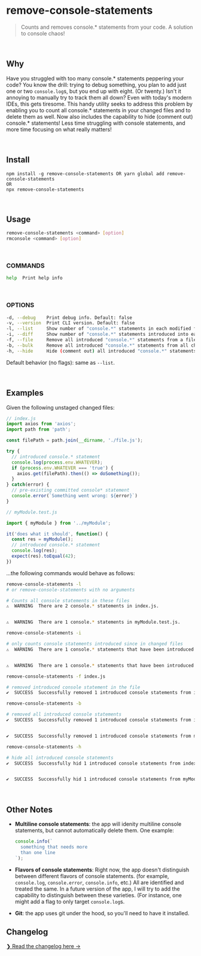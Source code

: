 # remove-console-statements

> Counts and removes console.* statements from your code. A solution to console chaos!

<br />

## Why

Have you struggled with too many console.\* statements peppering your code? You know the drill: trying to debug something, you plan to add just one or two `console.log`s, but you end up with eight. (Or twenty.) Isn't it annoying to manually try to track them all down? Even with today's modern IDEs, this gets tiresome. This handy utility seeks to address this problem by enabling you to count all console.\* statements in your changed files and to delete them as well. Now also includes the capability to hide (comment out) console.\* statements! Less time struggling with console statements, and more time focusing on what really matters!

<br />

## Install

```
npm install -g remove-console-statements OR yarn global add remove-console-statements
OR
npx remove-console-statements
```

<br />

## Usage

```sh
remove-console-statements <command> [option]
rmconsole <command> [option]
```

<br />

### COMMANDS

```sh
help  Print help info
```

<br />

### OPTIONS

```sh
-d, --debug    Print debug info. Default: false
-v, --version  Print CLI version. Default: false
-l, --list     Show number of "console.*" statements in each modified file. Files need to be tracked to be counted. Default: false
-i, --diff     Show number of "console.*" statements introduced into each modified file since the last commit. Looks at unstaged changes. Files need to be tracked to be counted. Default: false
-f, --file     Remove all introduced "console.*" statements from a file specified. Must enter a valid file path. Default: false
-b, --bulk     Remove all introduced "console.*" statements from all changed files. Files need to be tracked to be counted. Default: false
-h, --hide     Hide (comment out) all introduced "console.*" statements in all changed files. Files need to be tracked to be counted. Default: false
```
Default behavior (no flags): same as `--list`.

<br />

## Examples
Given the following unstaged changed files:
```js
// index.js
import axios from 'axios';
import path from 'path';

const filePath = path.join(__dirname, './file.js');

try {
  // introduced console.* statement
  console.log(process.env.WHATEVER);
  if (process.env.WHATEVER === 'true') {
    axios.get(filePath).then(() => doSomething());
  }
} catch(error) {
  // pre-existing committed console* statement
  console.error(`Something went wrong: ${error}`)
}
```

```js
// myModule.test.js

import { myModule } from '../myModule';

it('does what it should', function() {
  const res = myModule();
  // introduced console.* statement
  console.log(res);
  expect(res).toEqual(42);
})
```

...the following commands would behave as follows:

```sh
remove-console-statements -l
# or remove-console-statements with no arguments

# Counts all console statements in these files
⚠  WARNING  There are 2 console.* statements in index.js.


⚠  WARNING  There are 1 console.* statements in myModule.test.js.

```

```sh
remove-console-statements -i

# only counts console statements introduced since in changed files
⚠  WARNING  There are 1 console.* statements that have been introduced in index.js.


⚠  WARNING  There are 1 console.* statements that have been introduced in myModule.test.js.

```

```sh
remove-console-statements -f index.js

# removed introduced console statement in the file
✔  SUCCESS  Successfully removed 1 introduced console statements from index.js
```

```sh
remove-console-statements -b

# removed all introduced console statements
✔  SUCCESS  Successfully removed 1 introduced console statements from index.js


✔  SUCCESS  Successfully removed 1 introduced console statements from myModule.test.js
```

```sh
remove-console-statements -h

# hide all introduced console statements
✔  SUCCESS  Successfully hid 1 introduced console statements from index.js


✔  SUCCESS  Successfully hid 1 introduced console statements from myModule.test.js
```


<br />


## Other Notes
* **Multiline console statements**: the app will idenity multiline console statements, but cannot automatically delete them. One example:
  ```js
  console.info(`
    something that needs more
    than one line
  `);
  ```

* **Flavors of console statements**: Right now, the app doesn't distinguish between different flavors of console statements. (for example, `console.log`, `console.error`, `console.info`, etc.) All are identified and treated the same. In a future version of the app, I will try to add the capability to distinguish between these varieties. (For instance, one might add a flag to only target `console.log`s.
* **Git**: the app uses git under the hood, so you'll need to have it installed.

## Changelog

[❯ Read the changelog here →](https://github.com/gness1804/remove-console-statements/blob/master/CHANGELOG.md)

